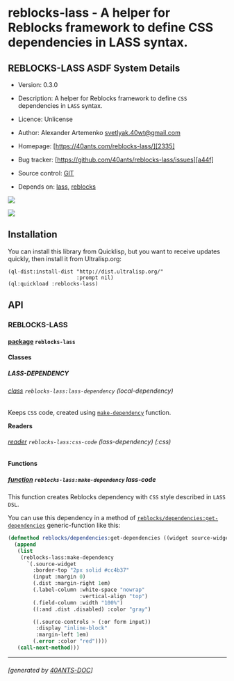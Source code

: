 <a id="x-28REBLOCKS-LASS-DOCS-2FINDEX-3A-40README-2040ANTS-DOC-2FLOCATIVES-3ASECTION-29"></a>

# reblocks-lass - A helper for Reblocks framework to define CSS dependencies in LASS syntax.

<a id="reblocks-lass-asdf-system-details"></a>

## REBLOCKS-LASS ASDF System Details

* Version: 0.3.0

* Description: A helper for Reblocks framework to define `CSS` dependencies in `LASS` syntax.

* Licence: Unlicense

* Author: Alexander Artemenko <svetlyak.40wt@gmail.com>

* Homepage: [https://40ants.com/reblocks-lass/][2335]

* Bug tracker: [https://github.com/40ants/reblocks-lass/issues][a44f]

* Source control: [GIT][293b]

* Depends on: [lass][7e98], [reblocks][184b]

[![](https://github-actions.40ants.com/40ants/reblocks-lass/matrix.svg?only=ci.run-tests)][3d0e]

![](http://quickdocs.org/badge/reblocks-lass.svg)

<a id="x-28REBLOCKS-LASS-DOCS-2FINDEX-3A-3A-40INSTALLATION-2040ANTS-DOC-2FLOCATIVES-3ASECTION-29"></a>

## Installation

You can install this library from Quicklisp, but you want to receive updates quickly, then install it from Ultralisp.org:

```
(ql-dist:install-dist "http://dist.ultralisp.org/"
                      :prompt nil)
(ql:quickload :reblocks-lass)
```
<a id="x-28REBLOCKS-LASS-DOCS-2FINDEX-3A-3A-40API-2040ANTS-DOC-2FLOCATIVES-3ASECTION-29"></a>

## API

<a id="x-28REBLOCKS-LASS-DOCS-2FINDEX-3A-3A-40REBLOCKS-LASS-3FPACKAGE-2040ANTS-DOC-2FLOCATIVES-3ASECTION-29"></a>

### REBLOCKS-LASS

<a id="x-28-23A-28-2813-29-20BASE-CHAR-20-2E-20-22REBLOCKS-LASS-22-29-20PACKAGE-29"></a>

#### [package](86c3) `reblocks-lass`

<a id="x-28REBLOCKS-LASS-DOCS-2FINDEX-3A-3A-7C-40REBLOCKS-LASS-3FClasses-SECTION-7C-2040ANTS-DOC-2FLOCATIVES-3ASECTION-29"></a>

#### Classes

<a id="x-28REBLOCKS-LASS-DOCS-2FINDEX-3A-3A-40REBLOCKS-LASS-24LASS-DEPENDENCY-3FCLASS-2040ANTS-DOC-2FLOCATIVES-3ASECTION-29"></a>

##### LASS-DEPENDENCY

<a id="x-28REBLOCKS-LASS-3ALASS-DEPENDENCY-20CLASS-29"></a>

###### [class](d568) `reblocks-lass:lass-dependency` (local-dependency)

Keeps `CSS` code, created using [`make-dependency`][e5b1] function.

**Readers**

<a id="x-28REBLOCKS-LASS-3ACSS-CODE-20-2840ANTS-DOC-2FLOCATIVES-3AREADER-20REBLOCKS-LASS-3ALASS-DEPENDENCY-29-29"></a>

###### [reader](7d21) `reblocks-lass:css-code` (lass-dependency) (:css)

<a id="x-28REBLOCKS-LASS-DOCS-2FINDEX-3A-3A-7C-40REBLOCKS-LASS-3FFunctions-SECTION-7C-2040ANTS-DOC-2FLOCATIVES-3ASECTION-29"></a>

#### Functions

<a id="x-28REBLOCKS-LASS-3AMAKE-DEPENDENCY-20FUNCTION-29"></a>

##### [function](305c) `reblocks-lass:make-dependency` lass-code

This function creates Reblocks dependency with `CSS` style described in `LASS` `DSL`.

You can use this dependency in a method of [`reblocks/dependencies:get-dependencies`][0fcf] generic-function like this:

```lisp
(defmethod reblocks/dependencies:get-dependencies ((widget source-widget))
  (append
   (list
    (reblocks-lass:make-dependency
      `(.source-widget
        :border-top "2px solid #cc4b37"
        (input :margin 0)
        (.dist :margin-right 1em)
        (.label-column :white-space "nowrap"
                       :vertical-align "top")
        (.field-column :width "100%")
        ((:and .dist .disabled) :color "gray")

        ((.source-controls > (:or form input))
         :display "inline-block"
         :margin-left 1em)
        (.error :color "red"))))
   (call-next-method)))
```

[2335]: https://40ants.com/reblocks-lass/
[e5b1]: https://40ants.com/reblocks-lass/#x-28REBLOCKS-LASS-3AMAKE-DEPENDENCY-20FUNCTION-29
[0fcf]: https://40ants.com/reblocks/dependencies/#x-28REBLOCKS-2FDEPENDENCIES-3AGET-DEPENDENCIES-20GENERIC-FUNCTION-29
[293b]: https://github.com/40ants/reblocks-lass
[3d0e]: https://github.com/40ants/reblocks-lass/actions
[86c3]: https://github.com/40ants/reblocks-lass/blob/1f9410643ad27ddb319815be453e96b06e3a3125/src/core.lisp#L1
[d568]: https://github.com/40ants/reblocks-lass/blob/1f9410643ad27ddb319815be453e96b06e3a3125/src/core.lisp#L19
[7d21]: https://github.com/40ants/reblocks-lass/blob/1f9410643ad27ddb319815be453e96b06e3a3125/src/core.lisp#L20
[305c]: https://github.com/40ants/reblocks-lass/blob/1f9410643ad27ddb319815be453e96b06e3a3125/src/core.lisp#L40
[a44f]: https://github.com/40ants/reblocks-lass/issues
[7e98]: https://quickdocs.org/lass
[184b]: https://quickdocs.org/reblocks

* * *
###### [generated by [40ANTS-DOC](https://40ants.com/doc/)]
